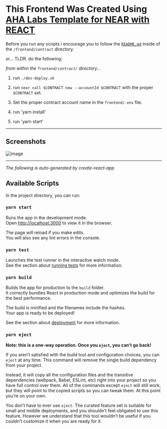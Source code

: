 # This Frontend Was Created Using [AHA Labs Template for NEAR with REACT](https://github.com/AhaLabs/cra-template-near)

Before you run any scripts i encourage you to follow the [`README.md`](/frontend/contract/README.md) inside of the `/frontend/contract` directory.

or... TLDR. do the following:

_from within the `frontend/contract/` directory..._

1. run `./dev-deploy.sh`

2. run `near call $CONTRACT new --accountId $CONTRACT` with the proper `$CONTRACT` set.

3. Set the proper contract account name in the `frontend/.env` file.

4. run 'yarn install'

5. run 'yarn start'

------
## Screenshots
![image](https://user-images.githubusercontent.com/20932280/151669727-2078e002-857f-4af3-a071-59c3870da2c8.png)

-----

_The following is auto-generated by create-react-app_

## Available Scripts

In the project directory, you can run:

### `yarn start`

Runs the app in the development mode.\
Open [http://localhost:3000](http://localhost:3000) to view it in the browser.

The page will reload if you make edits.\
You will also see any lint errors in the console.

### `yarn test`

Launches the test runner in the interactive watch mode.\
See the section about [running tests](https://facebook.github.io/create-react-app/docs/running-tests) for more information.

### `yarn build`

Builds the app for production to the `build` folder.\
It correctly bundles React in production mode and optimizes the build for the best performance.

The build is minified and the filenames include the hashes.\
Your app is ready to be deployed!

See the section about [deployment](https://facebook.github.io/create-react-app/docs/deployment) for more information.

### `yarn eject`

**Note: this is a one-way operation. Once you `eject`, you can’t go back!**

If you aren’t satisfied with the build tool and configuration choices, you can `eject` at any time. This command will remove the single build dependency from your project.

Instead, it will copy all the configuration files and the transitive dependencies (webpack, Babel, ESLint, etc) right into your project so you have full control over them. All of the commands except `eject` will still work, but they will point to the copied scripts so you can tweak them. At this point you’re on your own.

You don’t have to ever use `eject`. The curated feature set is suitable for small and middle deployments, and you shouldn’t feel obligated to use this feature. However we understand that this tool wouldn’t be useful if you couldn’t customize it when you are ready for it.

